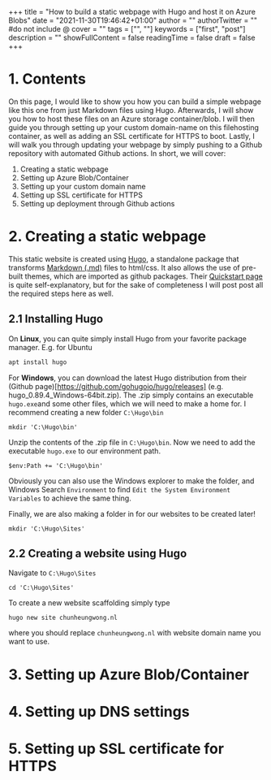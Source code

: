 +++
title = "How to build a static webpage with Hugo and host it on Azure Blobs"
date = "2021-11-30T19:46:42+01:00"
author = ""
authorTwitter = "" #do not include @
cover = ""
tags = ["", ""]
keywords = ["first", "post"]
description = ""
showFullContent = false
readingTime = false
draft = false
+++


# 1. Contents
On this page, I would like to show you how you can build a simple webpage like this one from just Markdown files using Hugo. Afterwards, I will show you how to host these files on an Azure storage container/blob.  I will then guide you through setting up your custom domain-name on this filehosting container, as well as adding an SSL certificate for HTTPS to boot. Lastly, I will walk you through updating your webpage by simply pushing to a Github repository with automated Github actions. In short, we will cover:

1. Creating a static webpage
2. Setting up Azure Blob/Container
3. Setting up your custom domain name
4. Setting up SSL certificate for HTTPS
5. Setting up deployment through Github actions

# 2. Creating a static webpage
This static website is created using [Hugo](https://gohugo.io/), a standalone package that transforms [Markdown (.md)](https://www.markdownguide.org/basic-syntax/) files to html/css. It also allows the use of pre-built themes, which are imported as github packages. Their [Quickstart page](https://gohugo.io/getting-started/quick-start/) is quite self-explanatory, but for the sake of completeness I will post post all the required steps here as well.

## 2.1 Installing Hugo
On **Linux**, you can quite simply install Hugo from your favorite package manager. E.g. for Ubuntu 

```bash
apt install hugo
```

For **Windows**, you can download the latest Hugo distribution from their (Github page)[https://github.com/gohugoio/hugo/releases] (e.g. hugo_0.89.4_Windows-64bit.zip). The .zip simply contains an executable `hugo.exe`and some other files, which we will need to make a home for. I recommend creating a new folder `C:\Hugo\bin`

```shell
mkdir 'C:\Hugo\bin'
```

Unzip the contents of the .zip file in `C:\Hugo\bin`. Now we need to add the executable `hugo.exe` to our environment path. 

```shell
$env:Path += 'C:\Hugo\bin'
```

Obviously you can also use the Windows explorer to make the folder, and Windows Search `Environment` to find `Edit the System Environment Variables` to achieve the same thing.

Finally, we are also making a folder in for our websites to be created later!

```shell
mkdir 'C:\Hugo\Sites'
```

## 2.2 Creating a website using Hugo
Navigate to `C:\Hugo\Sites`

```shell
cd 'C:\Hugo\Sites'
```

To create a new website scaffolding simply type 
```shell
hugo new site chunheungwong.nl
```

where you should replace `chunheungwong.nl` with website domain name you want to use. 



# 3. Setting up Azure Blob/Container


# 4. Setting up DNS settings


# 5. Setting up SSL certificate for HTTPS